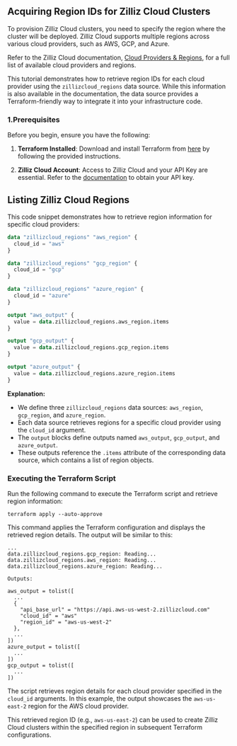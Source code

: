 ## Acquiring Region IDs for Zilliz Cloud Clusters

To provision Zilliz Cloud clusters, you need to specify the region where the cluster will be deployed. Zilliz Cloud supports multiple regions across various cloud providers, such as AWS, GCP, and Azure.

Refer to the Zilliz Cloud documentation, [Cloud Providers & Regions](https://docs.zilliz.com/docs/cloud-providers-and-regions), for a full list of available cloud providers and regions.

This tutorial demonstrates how to retrieve region IDs for each cloud provider using the `zillizcloud_regions` data source. While this information is also available in the documentation, the data source provides a Terraform-friendly way to integrate it into your infrastructure code.

### 1.Prerequisites

Before you begin, ensure you have the following:

1. **Terraform Installed**: Download and install Terraform from [here](https://www.terraform.io/downloads.html) by following the provided instructions.

2. **Zilliz Cloud Account**: Access to Zilliz Cloud and your API Key are essential. Refer to the [documentation](https://docs.zilliz.com/docs/manage-api-keys) to obtain your API key.



## Listing Zilliz Cloud Regions

This code snippet demonstrates how to retrieve region information for specific cloud providers:

```terraform
data "zillizcloud_regions" "aws_region" {
  cloud_id = "aws"
}

data "zillizcloud_regions" "gcp_region" {
  cloud_id = "gcp"
}

data "zillizcloud_regions" "azure_region" {
  cloud_id = "azure"
}

output "aws_output" {
  value = data.zillizcloud_regions.aws_region.items
}

output "gcp_output" {
  value = data.zillizcloud_regions.gcp_region.items
}

output "azure_output" {
  value = data.zillizcloud_regions.azure_region.items
}
```

**Explanation:**

* We define three `zillizcloud_regions` data sources: `aws_region`, `gcp_region`, and `azure_region`.
* Each data source retrieves regions for a specific cloud provider using the `cloud_id` argument.
* The `output` blocks define outputs named `aws_output`, `gcp_output`, and `azure_output`. 
* These outputs reference the `.items` attribute of the corresponding data source, which contains a list of region objects.


### Executing the Terraform Script

Run the following command to execute the Terraform script and retrieve region information:

```
terraform apply --auto-approve
```

This command applies the Terraform configuration and displays the retrieved region details. The output will be similar to this:

```
...
data.zillizcloud_regions.gcp_region: Reading...
data.zillizcloud_regions.aws_region: Reading...
data.zillizcloud_regions.azure_region: Reading...

Outputs:

aws_output = tolist([
  ...
  {
    "api_base_url" = "https://api.aws-us-west-2.zillizcloud.com"
    "cloud_id" = "aws"
    "region_id" = "aws-us-west-2"
  },
  ...
])
azure_output = tolist([
  ...
])
gcp_output = tolist([
  ...
])
```

The script retrieves region details for each cloud provider specified in the `cloud_id` arguments. In this example, the output showcases the `aws-us-east-2` region for the AWS cloud provider.

This retrieved region ID (e.g., `aws-us-east-2`) can be used to create Zilliz Cloud clusters within the specified region in subsequent Terraform configurations.

